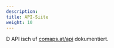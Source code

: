 ```yaml
---
description:
title: API-Siite
weight: 10
---
```


D API isch uf [comaps.at/api](https://comaps.at/api) dokumentiert.
